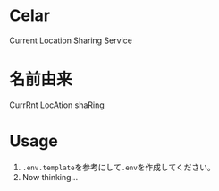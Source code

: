 # Celar
Current Location Sharing Service

# 名前由来
CurrRnt LocAtion shaRing

# Usage
1. `.env.template`を参考にして`.env`を作成してください。
2. Now thinking...





